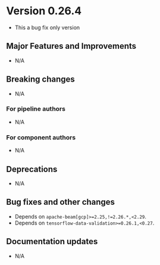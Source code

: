 # Version 0.26.4

*   This a bug fix only version
## Major Features and Improvements

*   N/A

## Breaking changes

*   N/A

### For pipeline authors

*   N/A

### For component authors

*   N/A

## Deprecations

*   N/A

## Bug fixes and other changes

*   Depends on `apache-beam[gcp]>=2.25,!=2.26.*,<2.29`.
*   Depends on `tensorflow-data-validation>=0.26.1,<0.27`.

## Documentation updates

*   N/A
